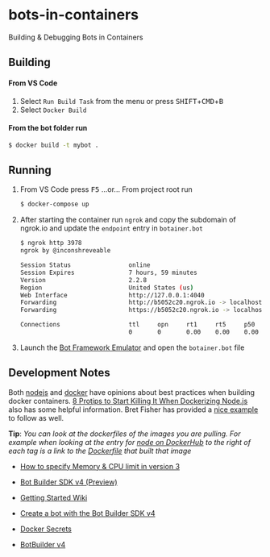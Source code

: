 # bots-in-containers

Building &amp; Debugging Bots in Containers

## Building

#### From VS Code

1. Select ```Run Build Task``` from the menu or press <kbd>SHIFT</kbd>+<kbd>CMD</kbd>+<kbd>B</kbd>
2. Select ```Docker Build```

#### From the bot folder run

```bash
$ docker build -t mybot .
```

## Running

1. From VS Code press <kbd>F5</kbd>
   ...or...
   From project root run
   ```bash
   $ docker-compose up
   ```

2. After starting the container run ```ngrok``` and copy the subdomain of ngrok.io and update the ```endpoint``` entry in ```botainer.bot```
   ```bash
   $ ngrok http 3978
   ngrok by @inconshreveable                                                                                   (Ctrl+C to quit)

   Session Status                online
   Session Expires               7 hours, 59 minutes
   Version                       2.2.8
   Region                        United States (us)
   Web Interface                 http://127.0.0.1:4040
   Forwarding                    http://b5052c20.ngrok.io -> localhost:3978
   Forwarding                    https://b5052c20.ngrok.io -> localhost:3978

   Connections                   ttl     opn     rt1     rt5     p50     p90
                                 0       0       0.00    0.00    0.00    0.00
   ```

3. Launch the [Bot Framework Emulator](https://github.com/Microsoft/BotFramework-Emulator/wiki) and open the ```botainer.bot``` file

## Development Notes

Both [nodejs](https://github.com/nodejs/docker-node/blob/master/docs/BestPractices.md) and [docker](https://docs.docker.com/develop/develop-images/dockerfile_best-practices/) have opinions about best practices when building docker containers. [8 Protips to Start Killing It When Dockerizing Node.js](https://nodesource.com/blog/8-protips-to-start-killing-it-when-dockerizing-node-js/) also has some helpful information. Bret Fisher has provided a [nice example](https://github.com/BretFisher/node-docker-good-defaults) to follow as well.

**Tip**: _You can look at the dockerfiles of the images you are pulling. For example when looking at the entry for [node on DockerHub](https://hub.docker.com/_/node/) to the right of each tag is a link to the [Dockerfile](https://github.com/nodejs/docker-node/blob/2ecc9e8579f519ae3d267b5b497b8c04d6c7040d/10/alpine/Dockerfile) that built that image_


- [How to specify Memory & CPU limit in version 3](https://github.com/docker/compose/issues/4513)
- [Bot Builder SDK v4 (Preview)](https://github.com/microsoft/botbuilder-js)
- [Getting Started Wiki](https://github.com/Microsoft/botbuilder-js/wiki#getting-started)
- [Create a bot with the Bot Builder SDK v4](https://docs.microsoft.com/en-us/azure/bot-service/javascript/bot-builder-javascript-quickstart?view=azure-bot-service-4.0)

- [Docker Secrets](https://stackoverflow.com/questions/42139605/how-do-you-manage-secret-values-with-docker-compose-v3-1)
- [BotBuilder v4](https://docs.microsoft.com/en-us/azure/bot-service/bot-builder-create-templates?view=azure-bot-service-4.0)